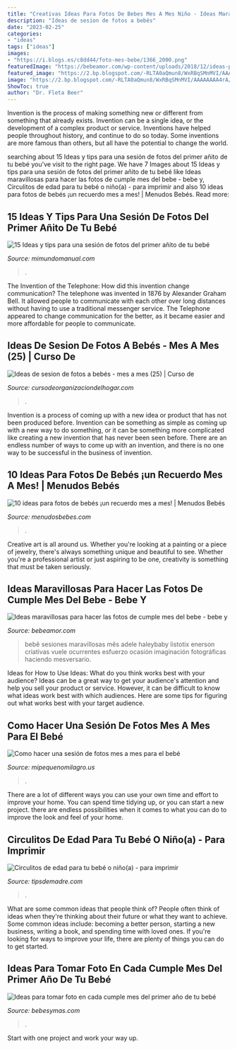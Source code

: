 ```yaml
---
title: "Creativas Ideas Para Fotos De Bebes Mes A Mes Niño - Ideas Maravillosas Para Hacer Las Fotos De Cumple Mes Del Bebe"
description: "Ideas de sesion de fotos a bebés"
date: "2023-02-25"
categories:
- "ideas"
tags: ["ideas"]
images:
- "https://i.blogs.es/c8dd44/foto-mes-bebe/1366_2000.png"
featuredImage: "https://bebeamor.com/wp-content/uploads/2018/12/ideas-para-recordar-cumple-mes-bebe-300x300.jpg"
featured_image: "https://2.bp.blogspot.com/-RLTA0aQmun8/WxRBqSMnMVI/AAAAAAAA4rA/BrKNFLOyrNAczM-o4zrHt4ze1hMkY9iLQCLcBGAs/s1600/ideas-para-tomar-fotos-a-tu-bebe-cumple-mes3.jpg"
image: "https://2.bp.blogspot.com/-RLTA0aQmun8/WxRBqSMnMVI/AAAAAAAA4rA/BrKNFLOyrNAczM-o4zrHt4ze1hMkY9iLQCLcBGAs/s1600/ideas-para-tomar-fotos-a-tu-bebe-cumple-mes3.jpg"
ShowToc: true
author: "Dr. Fleta Beer"
---
```



Invention is the process of making something new or different from something that already exists. Invention can be a single idea, or the development of a complex product or service. Inventions have helped people throughout history, and continue to do so today. Some inventions are more famous than others, but all have the potential to change the world.

	

		
searching about 15 Ideas y tips para una sesión de fotos del primer añito de tu bebé you've visit to the right page. We have 7 Images about 15 Ideas y tips para una sesión de fotos del primer añito de tu bebé like Ideas maravillosas para hacer las fotos de cumple mes del bebe - bebe y, Circulitos de edad para tu bebé o niño(a) - para imprimir and also 10 ideas para fotos de bebés ¡un recuerdo mes a mes! | Menudos Bebés. Read more:
		
    
## 15 Ideas Y Tips Para Una Sesión De Fotos Del Primer Añito De Tu Bebé

<img loading=lazy src="https://2.bp.blogspot.com/-RLTA0aQmun8/WxRBqSMnMVI/AAAAAAAA4rA/BrKNFLOyrNAczM-o4zrHt4ze1hMkY9iLQCLcBGAs/s1600/ideas-para-tomar-fotos-a-tu-bebe-cumple-mes3.jpg" onerror="this.onerror=null;this.src='https://tse2.mm.bing.net/th?id=OIP.ffMXmIvG4ldKWaFb-5g5tAAAAA&amp;pid=15.1';" alt="15 Ideas y tips para una sesión de fotos del primer añito de tu bebé">

_Source: mimundomanual.com_

>. 

	

The Invention of the Telephone: How did this invention change communication?
The telephone was invented in 1876 by Alexander Graham Bell. It allowed people to communicate with each other over long distances without having to use a traditional messenger service. The Telephone appeared to change communication for the better, as it became easier and more affordable for people to communicate.

    
## Ideas De Sesion De Fotos A Bebés - Mes A Mes (25) | Curso De

<img loading=lazy src="https://cursodeorganizaciondelhogar.com/wp-content/uploads/2016/09/Ideas-de-sesion-de-fotos-a-bebés-mes-a-mes-25.jpg" onerror="this.onerror=null;this.src='https://tse4.mm.bing.net/th?id=OIP.gxGWV4jllI_KIWI2S14P4QEsEs&amp;pid=15.1';" alt="Ideas de sesion de fotos a bebés - mes a mes (25) | Curso de">

_Source: cursodeorganizaciondelhogar.com_

>. 

	

Invention is a process of coming up with a new idea or product that has not been produced before. Invention can be something as simple as coming up with a new way to do something, or it can be something more complicated like creating a new invention that has never been seen before. There are an endless number of ways to come up with an invention, and there is no one way to be successful in the business of invention.

    
## 10 Ideas Para Fotos De Bebés ¡un Recuerdo Mes A Mes! | Menudos Bebés

<img loading=lazy src="https://menudosbebes.com/wp-content/uploads/2016/10/fotos-de-bebes-mes-a-mes-11.jpg" onerror="this.onerror=null;this.src='https://tse2.mm.bing.net/th?id=OIP.0hiv_ZIj9R9LigzxrWozmgHaLB&amp;pid=15.1';" alt="10 ideas para fotos de bebés ¡un recuerdo mes a mes! | Menudos Bebés">

_Source: menudosbebes.com_

>. 

	

Creative art is all around us. Whether you're looking at a painting or a piece of jewelry, there's always something unique and beautiful to see. Whether you're a professional artist or just aspiring to be one, creativity is something that must be taken seriously.

    
## Ideas Maravillosas Para Hacer Las Fotos De Cumple Mes Del Bebe - Bebe Y

<img loading=lazy src="https://bebeamor.com/wp-content/uploads/2018/12/ideas-para-recordar-cumple-mes-bebe-300x300.jpg" onerror="this.onerror=null;this.src='https://tse1.mm.bing.net/th?id=OIP.g5elzll10bWYGdWt5IMxhQAAAA&amp;pid=15.1';" alt="Ideas maravillosas para hacer las fotos de cumple mes del bebe - bebe y">

_Source: bebeamor.com_

>bebê sesiones maravillosas mês adele haleybaby listotix enerson criativas vuele ocurrentes esfuerzo ocasión imaginación fotográficas haciendo mesversario. 

	

Ideas for How to Use Ideas: What do you think works best with your audience?
Ideas can be a great way to get your audience's attention and help you sell your product or service. However, it can be difficult to know what ideas work best with which audiences. Here are some tips for figuring out what works best with your target audience.

    
## Como Hacer Una Sesión De Fotos Mes A Mes Para El Bebé

<img loading=lazy src="http://www.blogdelfotografo.com/wp-content/uploads/2014/10/Gonzalo-Merat.jpg" onerror="this.onerror=null;this.src='https://tse2.mm.bing.net/th?id=OIP.ffj_5A7y2XJYYPzOeQYItwHaJk&amp;pid=15.1';" alt="Como hacer una sesión de fotos mes a mes para el bebé">

_Source: mipequenomilagro.us_

>. 

	

There are a lot of different ways you can use your own time and effort to improve your home. You can spend time tidying up, or you can start a new project. there are endless possibilities when it comes to what you can do to improve the look and feel of your home.

    
## Circulitos De Edad Para Tu Bebé O Niño(a) - Para Imprimir

<img loading=lazy src="http://tipsdemadre.com/wp-content/uploads/2015/09/circulo_nina01_ano.jpg" onerror="this.onerror=null;this.src='https://tse3.mm.bing.net/th?id=OIP.zAeCJWxQhPXgjwlXMwpD-gHaJl&amp;pid=15.1';" alt="Circulitos de edad para tu bebé o niño(a) - para imprimir">

_Source: tipsdemadre.com_

>. 

	

What are some common ideas that people think of?
People often think of ideas when they're thinking about their future or what they want to achieve. Some common ideas include: becoming a better person, starting a new business, writing a book, and spending time with loved ones. If you're looking for ways to improve your life, there are plenty of things you can do to get started.

    
## Ideas Para Tomar Foto En Cada Cumple Mes Del Primer Año De Tu Bebé

<img loading=lazy src="https://i.blogs.es/c8dd44/foto-mes-bebe/1366_2000.png" onerror="this.onerror=null;this.src='https://tse2.mm.bing.net/th?id=OIP.LnDmCyTnN09cVrVhCPw3SgHaE0&amp;pid=15.1';" alt="Ideas para tomar foto en cada cumple mes del primer año de tu bebé">

_Source: bebesymas.com_

>. 

	

Start with one project and work your way up.

